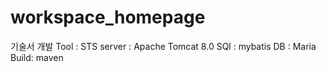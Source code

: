 # workspace_homepage
 
기술서
개발 Tool : STS
server : Apache Tomcat 8.0
SQl : mybatis
DB : Maria
Build: maven




